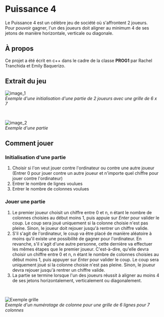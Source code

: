# Puissance 4
Le Puissance 4 est un célèbre jeu de société où s'affrontent 2 joueurs. <br>
Pour pouvoir gagner, l'un des joueurs doit aligner au minimum 4 de ses jetons de manière horizontale, verticale ou diagonale.

## À propos
Ce projet a été écrit en c++ dans le cadre de la classe **PROG1** par Rachel Tranchida et Emily Baquerizo.

## Extrait du jeu

![image_1](https://user-images.githubusercontent.com/114154989/197401436-1058ae21-57b4-47ff-af18-e39d437bd544.png)
<br>*Exemple d'une initialisation d'une partie de 2 joueurs avec une grille de 6 x 7*
  
<br>

![image_2](https://user-images.githubusercontent.com/114154989/197401409-a4eae6de-3a79-42ba-b5e6-9dfe02821842.png)
<br>*Exemple d'une partie*

## Comment jouer
### Initialisation d'une partie
  1. Choisir si l'on veut jouer contre l'ordinateur ou contre une autre joueur (Entrer 0 pour jouer contre un autre joueur et n'importe quel chiffre pour jouer contre l'ordinateur)
  2. Entrer le nombre de lignes voulues
  3. Entrer le nombre de colonnes voulues
  
### Jouer une partie
 1. Le premier joueur choisit un chiffre entre 0 et n, n étant le nombre de colonnes choisies au début moins 1, puis appuie sur *Enter* pour valider le coup.
 Le coup sera joué uniquement si la colonne choisie n'est pas pleine. Sinon, le joueur doit rejouer jusqu'à rentrer un chiffre valide.
 2. S'il s'agit de l'ordinateur, le coup va être placé de manière aléatoire à moins qu'il existe une possibilité de gagner pour l'ordinateur.
 En revanche, s'il s'agit d'une autre personne, cette dernière va effectuer les mêmes étapes que le premier joueur.
 C'est-à-dire, qu'elle devra choisir un chiffre entre 0 et n, n étant le nombre de colonnes choisies au début moins 1, puis appuyer sur *Enter* pour valider le coup.
 Le coup sera uniquement joué si la colonne choisie n'est pas pleine. Sinon, le joueur devra rejouer jusqu'à rentrer un chiffre valide.
 3. La partie se termine lorsque l'un des joueurs réussit à aligner au moins 4 de ses jetons horizontalement, verticalement ou diagonalement.

<br>

 ![Exemple grille](https://user-images.githubusercontent.com/114154989/197405656-237bd990-957b-4ef6-917f-3550104450fe.png)
<br>*Exemple d'un numérotage de colonne pour une grille de 6 lignes pour 7 colonnes*
